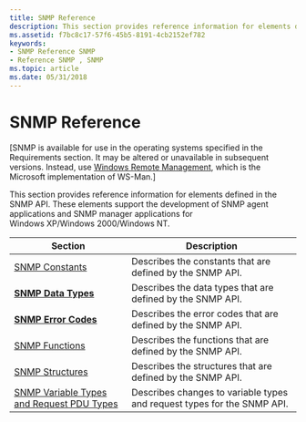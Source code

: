```yaml
---
title: SNMP Reference
description: This section provides reference information for elements defined in the SNMP API. These elements support the development of SNMP agent applications and SNMP manager applications for Windows XP/Windows 2000/Windows NT.
ms.assetid: f7bc8c17-57f6-45b5-8191-4cb2152ef782
keywords:
- SNMP Reference SNMP
- Reference SNMP , SNMP
ms.topic: article
ms.date: 05/31/2018
---
```


# SNMP Reference

\[SNMP is available for use in the operating systems specified in the Requirements section. It may be altered or unavailable in subsequent versions. Instead, use [Windows Remote Management](https://docs.microsoft.com/windows/desktop/WinRM/portal), which is the Microsoft implementation of WS-Man.\]

This section provides reference information for elements defined in the SNMP API. These elements support the development of SNMP agent applications and SNMP manager applications for Windows XP/Windows 2000/Windows NT.



| Section                                                                                    | Description                                                             |
|--------------------------------------------------------------------------------------------|-------------------------------------------------------------------------|
| [SNMP Constants](snmp-constants.md)                                                       | Describes the constants that are defined by the SNMP API.               |
| [**SNMP Data Types**](snmp-data-types.md)                                                 | Describes the data types that are defined by the SNMP API.              |
| [**SNMP Error Codes**](snmp-error-codes.md)                                               | Describes the error codes that are defined by the SNMP API.             |
| [SNMP Functions](snmp-functions.md)                                                       | Describes the functions that are defined by the SNMP API.               |
| [SNMP Structures](snmp-structures.md)                                                     | Describes the structures that are defined by the SNMP API.              |
| [SNMP Variable Types and Request PDU Types](snmp-variable-types-and-request-pdu-types.md) | Describes changes to variable types and request types for the SNMP API. |



 

 

 





